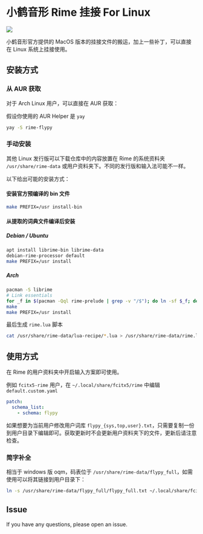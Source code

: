 # 小鹤音形 Rime 挂接 For Linux

![](https://img.shields.io/aur/version/rime-flypy)

小鹤音形官方提供的 MacOS 版本的挂接文件的搬运，加上一些补丁，可以直接在 Linux 系统上挂接使用。

## 安装方式

### 从 AUR 获取

对于 Arch Linux 用户，可以直接在 AUR 获取：

假设你使用的 AUR Helper 是 `yay`

```bash
yay -S rime-flypy
```

### 手动安装

其他 Linux 发行版可以下载仓库中的内容放置在 Rime 的系统资料夹 `/usr/share/rime-data` 或用户资料夹下。不同的发行版和输入法可能不一样。

以下给出可能的安装方式：

#### 安装官方预编译的 bin 文件

```bash
make PREFIX=/usr install-bin
```

#### 从提取的词典文件编译后安装

##### Debian / Ubuntu

```bash
apt install librime-bin librime-data
debian-rime-processor default
make PREFIX=/usr install
```

##### Arch

```bash
pacman -S librime
# Link essentials
for _f in $(pacman -Qql rime-prelude | grep -v "/$"); do ln -sf $_f; done
make
make PREFIX=/usr install
```

最后生成 `rime.lua` 脚本

```bash
cat /usr/share/rime-data/lua-recipe/*.lua > /usr/share/rime-data/rime.lua
```

## 使用方式

在 Rime 的用户资料夹中开启输入方案即可使用。

例如 `fcitx5-rime` 用户，在 `~/.local/share/fcitx5/rime` 中编辑 `default.custom.yaml`

```yaml
patch:
  schema_list:
    - schema: flypy
```

如果想要为当前用户修改用户词库 `flypy_{sys,top,user}.txt`，只需要复制一份到用户目录下编辑即可。获取更新时不会更新用户资料夹下的文件，更新后请注意检查。

### 简字补全

相当于 windows 版 oqm，码表位于 `/usr/share/rime-data/flypy_full`，如需使用可以将其链接到用户目录下：

```bash
ln -s /usr/share/rime-data/flypy_full/flypy_full.txt ~/.local/share/fcitx5/rime/
```

## Issue

If you have any questions, please open an issue.

